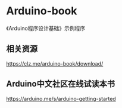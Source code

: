 # Arduino-book
《Arduino程序设计基础》示例程序  

## 相关资源  
https://clz.me/arduino-book/download/  

## Arduino中文社区在线试读本书  
https://arduino.me/s/arduino-getting-started
